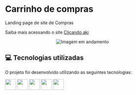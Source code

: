 # Carrinho de compras

<p>Landing page de site de Compras</p>

<p>Saiba mais acessando o site <a href="https://carrinho-de-compras-7p3duswbw-stanley-felix-bergamo.vercel.app/">Clicando aki</a></p> 
<div align="center" >
<img src="" alt="Imagem em andamento">
</div>


<h2>💻 Tecnologias utilizadas</h2>

O projeto foi desenvolvido utilizando as seguintes tecnologias:<br>

<div style="display: inline_block">
 <img height="35rem" src="https://img.shields.io/badge/HTML5-E34F26?style=for-the-badge&logo=html5&logoColor=white"/>
 <img height="35rem" src="https://img.shields.io/badge/CSS3-1572B6?style=for-the-badge&logo=css3&logoColor=white"/>
 <img height="35rem" src="https://img.shields.io/badge/JavaScript-F7DF1E?style=for-the-badge&logo=javascript&logoColor=black"/>
 <img height="35rem" src="https://img.shields.io/badge/Sass-CC6699?style=for-the-badge&logo=sass&logoColor=white"/>
 <img height="35rem" src="https://badges.aleen42.com/src/gulp.svg"/>
</div>

